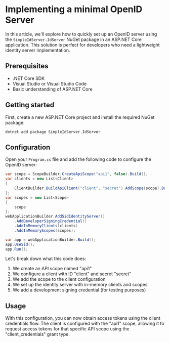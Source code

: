 # Implementing a minimal OpenID Server

In this article, we'll explore how to quickly set up an OpenID server using the `SimpleIdServer.IdServer` NuGet package in an ASP.NET Core application. This solution is perfect for developers who need a lightweight identity server implementation.

## Prerequisites

* .NET Core SDK
* Visual Studio or Visual Studio Code
* Basic understanding of ASP.NET Core

## Getting started

First, create a new ASP.NET Core project and install the required NuGet package:

```batch title="cmd.exe"
dotnet add package SimpleIdServer.IdServer
```

## Configuration

Open your `Program.cs` file and add the following code to configure the OpenID server:

```csharp  title="Program.cs"
var scope = ScopeBuilder.CreateApiScope("api1", false).Build();
var clients = new List<Client>
{
    ClientBuilder.BuildApiClient("client", "secret").AddScope(scope).Build()
};
var scopes = new List<Scope>
{ 
    scope
};
webApplicationBuilder.AddSidIdentityServer()
    .AddDeveloperSigningCredential()
    .AddInMemoryClients(clients)
    .AddInMemoryScopes(scopes);

var app = webApplicationBuilder.Build();
app.UseSid();
app.Run();
```

Let's break down what this code does:

1. We create an API scope named "api1"
2. We configure a client with ID "client" and secret "secret"
2. We add the scope to the client configuration
4. We set up the identity server with in-memory clients and scopes
5. We add a development signing credential (for testing purposes)

## Usage

With this configuration, you can now obtain access tokens using the client credentials flow. The client is configured with the "api1" scope, allowing it to request access tokens for that specific API scope using the "client_credentials" grant type.
